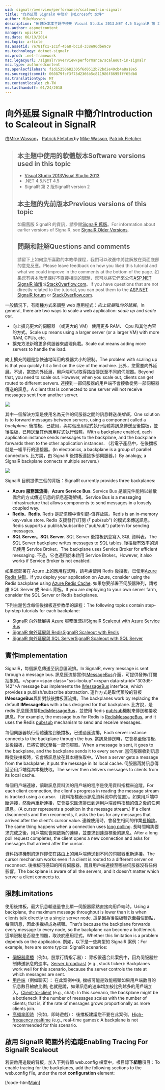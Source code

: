 ```yaml
---
uid: signalr/overview/performance/scaleout-in-signalr
title: "向外延展 SignalR 中簡介 |Microsoft 文件"
author: MikeWasson
description: "軟體版本本主題中使用 Visual Studio 2013.NET 4.5 SignalR 第 2 版舊版的此主題的較早版本的相關資訊..."
ms.author: aspnetcontent
manager: wpickett
ms.date: 06/10/2014
ms.topic: article
ms.assetid: 7e781fc1-1c1f-45a8-bc1d-338e96dbe9c9
ms.technology: dotnet-signalr
ms.prod: .net-framework
msc.legacyurl: /signalr/overview/performance/scaleout-in-signalr
msc.type: authoredcontent
ms.openlocfilehash: f1d15250682305f6d0512b72bd2e40cb4a8a18e5
ms.sourcegitcommit: 060879fcf3f73d2366b5c811986f8695fff65db8
ms.translationtype: MT
ms.contentlocale: zh-TW
ms.lasthandoff: 01/24/2018
---
```

<a name="introduction-to-scaleout-in-signalr"></a><span data-ttu-id="303d5-103">向外延展 SignalR 中簡介</span><span class="sxs-lookup"><span data-stu-id="303d5-103">Introduction to Scaleout in SignalR</span></span>
====================
<span data-ttu-id="303d5-104">由[Mike Wasson](https://github.com/MikeWasson)， [Patrick Fletcher](https://github.com/pfletcher)</span><span class="sxs-lookup"><span data-stu-id="303d5-104">by [Mike Wasson](https://github.com/MikeWasson), [Patrick Fletcher](https://github.com/pfletcher)</span></span>

> ## <a name="software-versions-used-in-this-topic"></a><span data-ttu-id="303d5-105">本主題中使用的軟體版本</span><span class="sxs-lookup"><span data-stu-id="303d5-105">Software versions used in this topic</span></span>
> 
> 
> - [<span data-ttu-id="303d5-106">Visual Studio 2013</span><span class="sxs-lookup"><span data-stu-id="303d5-106">Visual Studio 2013</span></span>](https://www.microsoft.com/visualstudio/eng/2013-downloads)
> - <span data-ttu-id="303d5-107">.NET 4.5</span><span class="sxs-lookup"><span data-stu-id="303d5-107">.NET 4.5</span></span>
> - <span data-ttu-id="303d5-108">SignalR 第 2 版</span><span class="sxs-lookup"><span data-stu-id="303d5-108">SignalR version 2</span></span>
>   
> 
> 
> ## <a name="previous-versions-of-this-topic"></a><span data-ttu-id="303d5-109">本主題的先前版本</span><span class="sxs-lookup"><span data-stu-id="303d5-109">Previous versions of this topic</span></span>
> 
> <span data-ttu-id="303d5-110">如需舊版 SignalR 的資訊，請參閱[SignalR 舊版](../older-versions/index.md)。</span><span class="sxs-lookup"><span data-stu-id="303d5-110">For information about earlier versions of SignalR, see [SignalR Older Versions](../older-versions/index.md).</span></span>
> 
> ## <a name="questions-and-comments"></a><span data-ttu-id="303d5-111">問題和註解</span><span class="sxs-lookup"><span data-stu-id="303d5-111">Questions and comments</span></span>
> 
> <span data-ttu-id="303d5-112">請留下上如何您所喜歡的本教學課程，我們可以改進中將註解放在頁面底部的意見反應。</span><span class="sxs-lookup"><span data-stu-id="303d5-112">Please leave feedback on how you liked this tutorial and what we could improve in the comments at the bottom of the page.</span></span> <span data-ttu-id="303d5-113">如果您有與本教學課程不直接相關的問題，您可以將它們來公佈[ASP.NET SignalR 論壇](https://forums.asp.net/1254.aspx/1?ASP+NET+SignalR)或[StackOverflow.com](http://stackoverflow.com/)。</span><span class="sxs-lookup"><span data-stu-id="303d5-113">If you have questions that are not directly related to the tutorial, you can post them to the [ASP.NET SignalR forum](https://forums.asp.net/1254.aspx/1?ASP+NET+SignalR) or [StackOverflow.com](http://stackoverflow.com/).</span></span>


<span data-ttu-id="303d5-114">一般情況下，有兩種方式來調整 web 應用程式：*向上延展*和*向外延展*。</span><span class="sxs-lookup"><span data-stu-id="303d5-114">In general, there are two ways to scale a web application: *scale up* and *scale out*.</span></span>

- <span data-ttu-id="303d5-115">向上擴充更大的伺服器 （或更大的 VM） 使用更多 RAM、 Cpu 和其他內容的方式。</span><span class="sxs-lookup"><span data-stu-id="303d5-115">Scale up means using a larger server (or a larger VM) with more RAM, CPUs, etc.</span></span>
- <span data-ttu-id="303d5-116">擴充方法新增更多伺服器來處理負載。</span><span class="sxs-lookup"><span data-stu-id="303d5-116">Scale out means adding more servers to handle the load.</span></span>

<span data-ttu-id="303d5-117">向上擴充問題是您快速地叫用的機器大小的限制。</span><span class="sxs-lookup"><span data-stu-id="303d5-117">The problem with scaling up is that you quickly hit a limit on the size of the machine.</span></span> <span data-ttu-id="303d5-118">此外，您需要向外延展。不過，當您向外延展，用戶端可以取得路由傳送至不同的伺服器。</span><span class="sxs-lookup"><span data-stu-id="303d5-118">Beyond that, you need to scale out. However, when you scale out, clients can get routed to different servers.</span></span> <span data-ttu-id="303d5-119">連接到一部伺服器的用戶端不會接收從另一部伺服器傳送的訊息。</span><span class="sxs-lookup"><span data-stu-id="303d5-119">A client that is connected to one server will not receive messages sent from another server.</span></span>

![](scaleout-in-signalr/_static/image1.png)

<span data-ttu-id="303d5-120">其中一個解決方案是使用名為元件的伺服器之間的訊息轉送*後擋板*。</span><span class="sxs-lookup"><span data-stu-id="303d5-120">One solution is to forward messages between servers, using a component called a *backplane*.</span></span> <span data-ttu-id="303d5-121">後擋板，已啟用，與每個應用程式執行個體將訊息傳送至後擋板，並後擋板，已轉送至其他應用程式執行個體。</span><span class="sxs-lookup"><span data-stu-id="303d5-121">With a backplane enabled, each application instance sends messages to the backplane, and the backplane forwards them to the other application instances.</span></span> <span data-ttu-id="303d5-122">（若電子產品中，在後擋板就是一組平行的連接器。</span><span class="sxs-lookup"><span data-stu-id="303d5-122">(In electronics, a backplane is a group of parallel connectors.</span></span> <span data-ttu-id="303d5-123">比方說，由 SignalR 後擋板連接多部伺服器。）</span><span class="sxs-lookup"><span data-stu-id="303d5-123">By analogy, a SignalR backplane connects multiple servers.)</span></span>

![](scaleout-in-signalr/_static/image2.png)

<span data-ttu-id="303d5-124">SignalR 目前提供三個的背板：</span><span class="sxs-lookup"><span data-stu-id="303d5-124">SignalR currently provides three backplanes:</span></span>

- <span data-ttu-id="303d5-125">**Azure 服務匯流排**。</span><span class="sxs-lookup"><span data-stu-id="303d5-125">**Azure Service Bus**.</span></span> <span data-ttu-id="303d5-126">Service Bus 是讓元件能夠以鬆散偶合的方式傳送訊息的訊息基礎架構。</span><span class="sxs-lookup"><span data-stu-id="303d5-126">Service Bus is a messaging infrastructure that allows components to send messages in a loosely coupled way.</span></span>
- <span data-ttu-id="303d5-127">**Redis**。</span><span class="sxs-lookup"><span data-stu-id="303d5-127">**Redis**.</span></span> <span data-ttu-id="303d5-128">Redis 是記憶體中索引鍵-值存放區。</span><span class="sxs-lookup"><span data-stu-id="303d5-128">Redis is an in-memory key-value store.</span></span> <span data-ttu-id="303d5-129">Redis 支援發行/訂閱 (「 pub/sub") 的模式來傳送訊息。</span><span class="sxs-lookup"><span data-stu-id="303d5-129">Redis supports a publish/subscribe ("pub/sub") pattern for sending messages.</span></span>
- <span data-ttu-id="303d5-130">**SQL Server**。</span><span class="sxs-lookup"><span data-stu-id="303d5-130">**SQL Server**.</span></span> <span data-ttu-id="303d5-131">SQL Server 後擋板訊息寫入 SQL 資料表。</span><span class="sxs-lookup"><span data-stu-id="303d5-131">The SQL Server backplane writes messages to SQL tables.</span></span> <span data-ttu-id="303d5-132">後擋板有效率的通訊使用 Service Broker。</span><span class="sxs-lookup"><span data-stu-id="303d5-132">The backplane uses Service Broker for efficient messaging.</span></span> <span data-ttu-id="303d5-133">不過，它也適用於未啟用 Service Broker。</span><span class="sxs-lookup"><span data-stu-id="303d5-133">However, it also works if Service Broker is not enabled.</span></span>

<span data-ttu-id="303d5-134">如果您部署在 Azure 上的應用程式時，請考慮使用 Redis 後擋板，已使用[Azure Redis 快取](https://azure.microsoft.com/services/cache/)。</span><span class="sxs-lookup"><span data-stu-id="303d5-134">If you deploy your application on Azure, consider using the Redis backplane using [Azure Redis Cache](https://azure.microsoft.com/services/cache/).</span></span> <span data-ttu-id="303d5-135">如果您要部署至伺服器陣列，請考慮 SQL Server 或 Redis 背板。</span><span class="sxs-lookup"><span data-stu-id="303d5-135">If you are deploying to your own server farm, consider the SQL Server or Redis backplanes.</span></span>

<span data-ttu-id="303d5-136">下列主題包含每個後擋板逐步教學的課程：</span><span class="sxs-lookup"><span data-stu-id="303d5-136">The following topics contain step-by-step tutorials for each backplane:</span></span>

- [<span data-ttu-id="303d5-137">SignalR 向外延展與 Azure 服務匯流排</span><span class="sxs-lookup"><span data-stu-id="303d5-137">SignalR Scaleout with Azure Service Bus</span></span>](scaleout-with-windows-azure-service-bus.md)
- [<span data-ttu-id="303d5-138">SignalR 向外延展與 Redis</span><span class="sxs-lookup"><span data-stu-id="303d5-138">SignalR Scaleout with Redis</span></span>](scaleout-with-redis.md)
- [<span data-ttu-id="303d5-139">SignalR 向外延展與 SQL Server</span><span class="sxs-lookup"><span data-stu-id="303d5-139">SignalR Scaleout with SQL Server</span></span>](scaleout-with-sql-server.md)

## <a name="implementation"></a><span data-ttu-id="303d5-140">實作</span><span class="sxs-lookup"><span data-stu-id="303d5-140">Implementation</span></span>

<span data-ttu-id="303d5-141">SignalR，每個訊息傳送至訊息匯流排。</span><span class="sxs-lookup"><span data-stu-id="303d5-141">In SignalR, every message is sent through a message bus.</span></span> <span data-ttu-id="303d5-142">訊息匯流排實作[IMessageBus](https://msdn.microsoft.com/library/microsoft.aspnet.signalr.messaging.imessagebus(v=vs.100).aspx)介面，可提供發佈/訂閱抽象的。</span><span class="sxs-lookup"><span data-stu-id="303d5-142">A message bus implements the [IMessageBus](https://msdn.microsoft.com/library/microsoft.aspnet.signalr.messaging.imessagebus(v=vs.100).aspx) interface, which provides a publish/subscribe abstraction.</span></span> <span data-ttu-id="303d5-143">運作方式是取代預設的背板**IMessageBus**與針對該後擋板匯流排。</span><span class="sxs-lookup"><span data-stu-id="303d5-143">The backplanes work by replacing the default **IMessageBus** with a bus designed for that backplane.</span></span> <span data-ttu-id="303d5-144">比方說，是 redis 訊息匯流排[RedisMessageBus](https://msdn.microsoft.com/library/microsoft.aspnet.signalr.redis.redismessagebus(v=vs.100).aspx)，並使用 Redis [pub/sub](http://redis.io/topics/pubsub)機制來傳送和接收訊息。</span><span class="sxs-lookup"><span data-stu-id="303d5-144">For example, the message bus for Redis is [RedisMessageBus](https://msdn.microsoft.com/library/microsoft.aspnet.signalr.redis.redismessagebus(v=vs.100).aspx), and it uses the Redis [pub/sub](http://redis.io/topics/pubsub) mechanism to send and receive messages.</span></span>

<span data-ttu-id="303d5-145">每個伺服器執行個體連接到後擋板，已透過匯流排。</span><span class="sxs-lookup"><span data-stu-id="303d5-145">Each server instance connects to the backplane through the bus.</span></span> <span data-ttu-id="303d5-146">當訊息傳送時，它會移至後擋板，並後擋板，已將它傳送至每一部伺服器。</span><span class="sxs-lookup"><span data-stu-id="303d5-146">When a message is sent, it goes to the backplane, and the backplane sends it to every server.</span></span> <span data-ttu-id="303d5-147">當伺服器收到訊息時從後擋板時，它會將訊息放在其本機快取中。</span><span class="sxs-lookup"><span data-stu-id="303d5-147">When a server gets a message from the backplane, it puts the message in its local cache.</span></span> <span data-ttu-id="303d5-148">伺服器再將訊息傳遞至用戶端從其本機快取。</span><span class="sxs-lookup"><span data-stu-id="303d5-148">The server then delivers messages to clients from its local cache.</span></span>

<span data-ttu-id="303d5-149">每個用戶端連線，讀取訊息資料流的用戶端的程序是使用資料指標來追蹤。</span><span class="sxs-lookup"><span data-stu-id="303d5-149">For each client connection, the client's progress in reading the message stream is tracked using a cursor.</span></span> <span data-ttu-id="303d5-150">（資料指標表示訊息資料流中的位置）。如果用戶端中斷連接，然後再重新連接，它會要求匯流排已到達用戶端資料指標的值之後的任何訊息。</span><span class="sxs-lookup"><span data-stu-id="303d5-150">(A cursor represents a position in the message stream.) If a client disconnects and then reconnects, it asks the bus for any messages that arrived after the client's cursor value.</span></span> <span data-ttu-id="303d5-151">連線使用時，會發生相同的作業[長輪詢](../getting-started/introduction-to-signalr.md#transports)。</span><span class="sxs-lookup"><span data-stu-id="303d5-151">The same thing happens when a connection uses [long polling](../getting-started/introduction-to-signalr.md#transports).</span></span> <span data-ttu-id="303d5-152">長時間輪詢要求完成之後，用戶端就會開啟新的連線，並要求到達游標後的訊息。</span><span class="sxs-lookup"><span data-stu-id="303d5-152">After a long poll request completes, the client opens a new connection and asks for messages that arrived after the cursor.</span></span>

<span data-ttu-id="303d5-153">資料指標機制的運作即使在路由上的用戶端傳送到不同的伺服器重新連接。</span><span class="sxs-lookup"><span data-stu-id="303d5-153">The cursor mechanism works even if a client is routed to a different server on reconnect.</span></span> <span data-ttu-id="303d5-154">後擋板可感知的所有伺服器，而且用戶端連接至哪些伺服器沒有任何影響。</span><span class="sxs-lookup"><span data-stu-id="303d5-154">The backplane is aware of all the servers, and it doesn't matter which server a client connects to.</span></span>

## <a name="limitations"></a><span data-ttu-id="303d5-155">限制</span><span class="sxs-lookup"><span data-stu-id="303d5-155">Limitations</span></span>

<span data-ttu-id="303d5-156">使用後擋板，最大訊息輸送量會比單一伺服器節點直接向用戶端時。</span><span class="sxs-lookup"><span data-stu-id="303d5-156">Using a backplane, the maximum message throughput is lower than it is when clients talk directly to a single server node.</span></span> <span data-ttu-id="303d5-157">這是因為後擋板轉送至每個節點，每個訊息，因此後擋板成為瓶頸。</span><span class="sxs-lookup"><span data-stu-id="303d5-157">That's because the backplane forwards every message to every node, so the backplane can become a bottleneck.</span></span> <span data-ttu-id="303d5-158">這項限制是否發生問題，取決於應用程式。</span><span class="sxs-lookup"><span data-stu-id="303d5-158">Whether this limitation is a problem depends on the application.</span></span> <span data-ttu-id="303d5-159">例如，以下是一些典型的 SignalR 案例：</span><span class="sxs-lookup"><span data-stu-id="303d5-159">For example, here are some typical SignalR scenarios:</span></span>

- <span data-ttu-id="303d5-160">[伺服器廣播](../getting-started/tutorial-server-broadcast-with-signalr.md)（例如，股票行情指示器）： 背板很適合此案例中，因為伺服器控制傳送訊息的速率。</span><span class="sxs-lookup"><span data-stu-id="303d5-160">[Server broadcast](../getting-started/tutorial-server-broadcast-with-signalr.md) (e.g., stock ticker): Backplanes work well for this scenario, because the server controls the rate at which messages are sent.</span></span>
- <span data-ttu-id="303d5-161">[用戶端](../getting-started/tutorial-getting-started-with-signalr.md)（例如聊天）： 在此案例中後, 擋板可能是效能瓶頸如果用戶端數目的訊息數目縮放比例; 也就是說，如果訊息的速率增加按比例越多的用戶端加入。</span><span class="sxs-lookup"><span data-stu-id="303d5-161">[Client-to-client](../getting-started/tutorial-getting-started-with-signalr.md) (e.g., chat): In this scenario, the backplane might be a bottleneck if the number of messages scales with the number of clients; that is, if the rate of messages grows proportionally as more clients join.</span></span>
- <span data-ttu-id="303d5-162">[高頻率即時](../getting-started/tutorial-high-frequency-realtime-with-signalr.md)（例如，即時遊戲）： 後擋板建議您不要在此案例。</span><span class="sxs-lookup"><span data-stu-id="303d5-162">[High-frequency realtime](../getting-started/tutorial-high-frequency-realtime-with-signalr.md) (e.g., real-time games): A backplane is not recommended for this scenario.</span></span>

## <a name="enabling-tracing-for-signalr-scaleout"></a><span data-ttu-id="303d5-163">啟用 SignalR 範圍外的追蹤</span><span class="sxs-lookup"><span data-stu-id="303d5-163">Enabling Tracing For SignalR Scaleout</span></span>

<span data-ttu-id="303d5-164">若要啟用追蹤的背板，加入下列各節 web.config 檔案中，根目錄下**組態**項目：</span><span class="sxs-lookup"><span data-stu-id="303d5-164">To enable tracing for the backplanes, add the following sections to the web.config file, under the root **configuration** element:</span></span>

[!code-html[Main](scaleout-in-signalr/samples/sample1.html)]
